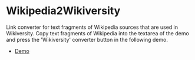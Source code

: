 # Wikipedia2Wikiversity
Link converter for text fragments of Wikipedia sources that are used in Wikiversity.
Copy text fragments of Wikipedia into the textarea of the demo and press the 'Wikiversity' converter button in the following demo.

* [Demo](https://niebert.github.io/Wikipedia2Wikiversity)

